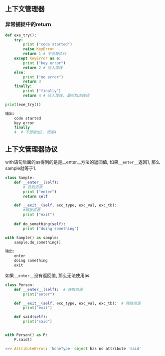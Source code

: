 ## 上下文管理器
### 异常捕捉中的return
```py
def exe_try():
    try:
        print ("code started")
        raise KeyError
        return 1 # 不会被执行
    except KeyError as e:
        print ("key error")
        return 2 # 压入堆栈
    else:
        print ("no error")
        return 3
    finally:
        print ("finally")
        return 4 # 压入堆栈, 最后取出栈顶

print(exe_try())

输出:
    code started
    key error
    finally
    4  # 不是输出2, 而是4
```

## 上下文管理器协议
with语句后面的as得到的是是__enter__方法的返回值, 如果`__enter__`返回1, 那么sample就等于1. 
```py
class Sample:
    def __enter__(self):
        # 获取资源
        print ("enter")
        return self

    def __exit__(self, exc_type, exc_val, exc_tb):
        #释放资源
        print ("exit")
        
    def do_something(self):
        print ("doing something")

with Sample() as sample:
    sample.do_something()

输出:
    enter
    doing something
    exit
```

如果`__enter__`没有返回值, 那么无法使用as.
```py
class Person:
    def __enter__(self):  # 获取资源
        print("enter")

    def __exit__(self, exc_type, exc_val, exc_tb):  # 释放资源
        print("exit")

    def said(self):
        print("said")


with Person() as P:
    P.said()

>>> AttributeError: 'NoneType' object has no attribute 'said'
```



















